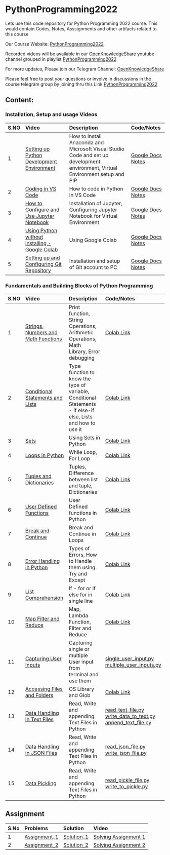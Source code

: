 # PythonProgramming2022
Lets use this code repository for Python Programming 2022 course. This would contain Codes, Notes, Asssignments and other artifacts related to this course

Our Course Website: [PythonProgramming2022](https://rajusaladi.github.io/PythonProgramming2022/)

Recorded videos will be available in our [OpenKnowledgeShare](https://www.youtube.com/c/OpenKnowledgeShare) youtube channel grouped in playlist [PythonProgramming2022](https://www.youtube.com/playlist?list=PLn5PAhxpfD4s64Pjasm4apZOVijlkFyV-)

For more updates, Please join our Telegram Channel: [OpenKnowledgeShare](https://t.me/openknowledgeshare)

Please feel free to post your questions or involve in discussions in the course telegram group by joining thru this Link [PythonProgramming2022](https://t.me/+mRXIH-0hwWdhZThl)

## Content:

### Installation, Setup and usage Videos
| S.NO        | Video           | Description  | Code/Notes
| ------------- |:-------------|:-----| :-----|
| 1     |[Setting up Python Development Environment](https://youtu.be/cuJNX_A7cLk) |  How to Install Anaconda and Microsoft Visual Studio Code and set up development environment, Virtual Environment setup and PIP | [Google Docs Notes](https://docs.google.com/document/d/1aX9eONW92qXcDC2hQhCEq2HkFrAJMJFG8nXz3lZvVLk/edit?usp=sharing) |
| 2     |[Coding in VS Code](https://www.youtube.com/watch?v=tuG7MvP6WBw) | How to code in Python in VS Code | [Google Docs Notes](https://docs.google.com/document/d/1aX9eONW92qXcDC2hQhCEq2HkFrAJMJFG8nXz3lZvVLk/edit?usp=sharing) |
| 3    |[How to Configure and Use Jupyter Notebook](https://youtu.be/uOBCmSZWer0) |  Installation of Jupyter, Configuring Jupyter Notebook for Virtual Environment | [Google Docs Notes](https://docs.google.com/document/d/1aX9eONW92qXcDC2hQhCEq2HkFrAJMJFG8nXz3lZvVLk/edit?usp=sharing) |
| 4     |[Using Python without installing - Google Colab](https://youtu.be/MAeGQmX30k4) |  Using Google Colab | [Google Docs Notes](https://docs.google.com/document/d/1aX9eONW92qXcDC2hQhCEq2HkFrAJMJFG8nXz3lZvVLk/edit?usp=sharing) |
| 5     |[Setting up and Configuring Git Repository](https://youtu.be/GH3PlYP-ykc) |  Installation and setup of Git account to PC | [Google Docs Notes](https://docs.google.com/document/d/1aX9eONW92qXcDC2hQhCEq2HkFrAJMJFG8nXz3lZvVLk/edit?usp=sharing) |

### Fundamentals and Building Blocks of Python Programming
| S.NO        | Video           | Description  | Code/Notes
| ------------- |:-------------|:-----| :-----|
| 1     |[Strings, Numbers and Math Functions](https://youtu.be/LwikiZHWg-E) |  Print function, String Operations, Arithmetic Operations, Math Library, Error debugging | [Colab Link](https://colab.research.google.com/drive/1BNSi-hoLMODI_0QnQBLAjG8udHgIIMDc#scrollTo=7jILA_V3TP1F) | 
| 2     |[Conditional Statements and Lists](https://www.youtube.com/watch?v=FAjbHQTxVA4) | Type function to know the type of variable, Conditional Statements - if else-if else, Lists and how to use it | [Colab Link](https://colab.research.google.com/drive/1BNSi-hoLMODI_0QnQBLAjG8udHgIIMDc#scrollTo=03QI1bFabEsM) |
| 3     |[Sets](https://youtu.be/YBQGiTaduJA) | Using Sets in Python | [Colab Link](https://colab.research.google.com/drive/1BNSi-hoLMODI_0QnQBLAjG8udHgIIMDc#scrollTo=wqNT87D3msPQ) |
| 4     |[Loops in Python](https://www.youtube.com/watch?v=WdGeTR_A6zM) | While Loop, For Loop| [Colab Link](https://colab.research.google.com/drive/1BNSi-hoLMODI_0QnQBLAjG8udHgIIMDc#scrollTo=1zeeT7f6kBPw) |
| 5     |[Tuples and Dictionaries](https://www.youtube.com/watch?v=CXeNibDJMr8) | Tuples, Difference between list and tuple, Dictionaries | [Colab Link](https://colab.research.google.com/drive/1BNSi-hoLMODI_0QnQBLAjG8udHgIIMDc#scrollTo=E83GeNKfsl0l) |
| 6     |[User Defined Functions](https://youtu.be/SVyUPogl3lI) | User Defined functions in Python | [Colab Link](https://colab.research.google.com/drive/1BNSi-hoLMODI_0QnQBLAjG8udHgIIMDc#scrollTo=vf0AGFcX3R1d&line=1&uniqifier=1) |
| 7     |[Break and Continue](https://youtu.be/YRCV7N4OLXM) | Break and Continue in Loops | [Colab Link](https://colab.research.google.com/drive/1BNSi-hoLMODI_0QnQBLAjG8udHgIIMDc#scrollTo=9LxBALaxci36) |
| 8     |[Error Handling in Python](https://youtu.be/9hKFXo6lsTg) | Types of Errors, How to Handle them using Try and Except | [Colab Link](https://colab.research.google.com/drive/1BNSi-hoLMODI_0QnQBLAjG8udHgIIMDc#scrollTo=Jf3yj4kCgwdm) |
| 9     |[List Comprehension](https://youtu.be/9hKFXo6lsTg) | If - for or if else for in single line | [Colab Link](https://colab.research.google.com/drive/1BNSi-hoLMODI_0QnQBLAjG8udHgIIMDc#scrollTo=lmr9AHDAbw3R) |
| 10     |[Map Filter and Reduce](https://youtu.be/o_nHlhSm2Do) | Map, Lambda Function, Filter and Reduce | [Colab Link](https://colab.research.google.com/drive/1BNSi-hoLMODI_0QnQBLAjG8udHgIIMDc#scrollTo=zGOGSJ7tkmAl&line=1&uniqifier=1) |
| 11     |[Capturing User Inputs](https://youtu.be/GiNnN3ZZ-VQ) | Capturing single or multiple User input from terminal and use them | [single_user_input.py](https://github.com/RajuSaladi/PythonProgramming2022/blob/main/Code/InputFunctions/single_user_input.py) [multiple_user_inputs.py](https://github.com/RajuSaladi/PythonProgramming2022/blob/main/Code/InputFunctions/multiple_user_inputs.py)|
| 12    | [Accessing Files and Folders](https://youtu.be/GsgmdIjxR2M) | OS Library and Glob | [Colab Link](https://colab.research.google.com/drive/1BNSi-hoLMODI_0QnQBLAjG8udHgIIMDc#scrollTo=_VCsU_uIfNlV&line=1&uniqifier=1) |
| 13    | [Data Handling in Text Files](https://youtu.be/qJZCLtmD11Q) | Read, Write and appending Text Files in Python | [read_text_file.py](https://github.com/RajuSaladi/PythonProgramming2022/blob/main/Code/FileContent/text_files/read_text_file.py) [write_data_to_text.py](https://github.com/RajuSaladi/PythonProgramming2022/blob/main/Code/FileContent/text_files/write_data_to_text.py) [append_text_file.py](https://github.com/RajuSaladi/PythonProgramming2022/blob/main/Code/FileContent/text_files/append_text_file.py) |
| 14    | [Data Handling in JSON Files](https://youtu.be/qMnyc1wxnb8) | Read, Write and appending Text Files in Python | [read_json_file.py](https://github.com/RajuSaladi/PythonProgramming2022/blob/main/Code/FileContent/json_files/read_json_file.py) [write_json_file.py](https://github.com/RajuSaladi/PythonProgramming2022/blob/main/Code/FileContent/json_files/write_json_file.py) |
| 15    | [Data Pickling](https://youtu.be/8iBVNfDniwA) | Read, Write and appending Text Files in Python | [read_pickle_file.py](https://github.com/RajuSaladi/PythonProgramming2022/blob/main/Code/FileContent/pickle_files/read_pickle_file.py) [write_to_pickle.py](https://github.com/RajuSaladi/PythonProgramming2022/blob/main/Code/FileContent/pickle_files/write_to_pickle.py) |


## Assignment

| S.No | Problems  | Solution | Video
|:-----| :-----| :-----| :-----|
|1 | [Assignment_1](https://github.com/RajuSaladi/PythonProgramming2022/blob/main/Assignments/Assignment1/Questions1.txt) | [Solution_1](https://github.com/RajuSaladi/PythonProgramming2022/blob/main/Assignments/Assignment1/solutions_to_assignment1.ipynb) | [Solving Assignment 1](https://youtu.be/AGNbvs1DI4c) |
|2 | [Assignment_2](https://github.com/RajuSaladi/PythonProgramming2022/blob/main/Assignments/Assignment2/Questions2.txt) | [Solution_2](https://github.com/RajuSaladi/PythonProgramming2022/blob/main/Assignments/Assignment2/solutions_to_assignment2.ipynb) | [Solving Assignment 2](https://youtu.be/xGsUJ8QbdKU) |
